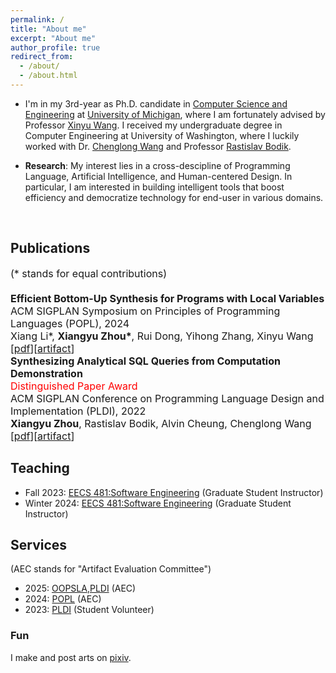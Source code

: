 ```yaml
---
permalink: /
title: "About me"
excerpt: "About me"
author_profile: true
redirect_from: 
  - /about/
  - /about.html
---
```


* I'm in my 3rd-year as Ph.D. candidate in [Computer Science and Engineering](https://cse.engin.umich.edu/) at [University of Michigan](https://umich.edu/), where I am fortunately advised by Professor [Xinyu Wang](https://web.eecs.umich.edu/~xwangsd/). I received my undergraduate degree in Computer Engineering at University of Washington, where I luckily worked with  Dr. [Chenglong Wang](https://chenglongwang.org/) and Professor [Rastislav Bodik](https://homes.cs.washington.edu/~bodik/).

* **Research**: 
My interest lies in a cross-descipline of Programming Language, Artificial Intelligence, and Human-centered Design. In particular, I am interested in building intelligent tools that boost efficiency and democratize technology for end-user in various domains.

<br>

## Publications
<font size="3">
(* stands for equal contributions)<br>
<br>
</font>
<font size="3">
   <strong> Efficient Bottom-Up Synthesis for Programs with Local Variables</strong><br>
    ACM SIGPLAN Symposium on Principles of Programming Languages (POPL), 2024<br>
    Xiang Li*, <strong>Xiangyu Zhou*</strong>, Rui Dong, Yihong Zhang, Xinyu Wang<br>
    [<a href="https://arxiv.org/abs/2311.03705">pdf</a>][<a href="https://zenodo.org/records/10023528">artifact</a>]
</font>
<br>
<font size="3">
   <strong> Synthesizing Analytical SQL Queries from Computation Demonstration</strong><br>
    <span style="color: red;">Distinguished Paper Award</span><br>
    ACM SIGPLAN Conference on Programming Language Design and Implementation (PLDI), 2022<br>
    <strong>Xiangyu Zhou</strong>, Rastislav Bodik, Alvin Cheung, Chenglong Wang<br>
    [<a href="https://arxiv.org/abs/2204.07102">pdf</a>][<a href="https://dl.acm.org/do/10.5281/zenodo.6330232/full/">artifact</a>]
</font>

<br>

## Teaching
* Fall 2023: [EECS 481:Software Engineering](https://pbhoopala.github.io/eecs481f23/index.html) (Graduate Student Instructor)
* Winter 2024: [EECS 481:Software Engineering](https://eecs481.org/) (Graduate Student Instructor)

## Services
(AEC stands for "Artifact Evaluation Committee")
* 2025: [OOPSLA](https://2025.splashcon.org/track/splash-2025-oopsla-artifacts),[PLDI](https://pldi25.sigplan.org/track/pldi-2025-pldi-research-artifacts) (AEC)
* 2024: [POPL](https://popl25.sigplan.org/) (AEC)
* 2023: [PLDI](https://pldi23.sigplan.org/) (Student Volunteer)

### Fun
I make and post arts on [pixiv](https://www.pixiv.net/users/21172917).
